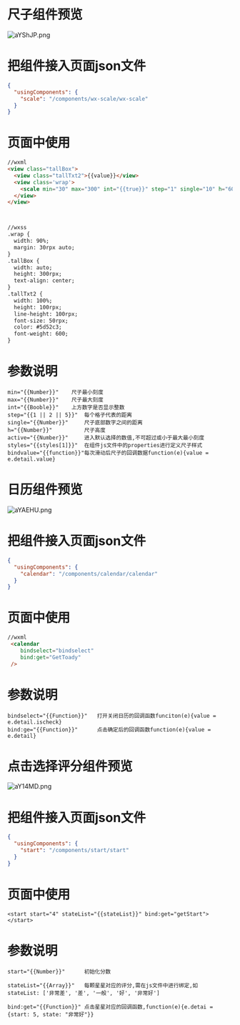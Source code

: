 # 尺子组件预览

![aYShJP.png](https://s1.ax1x.com/2020/08/02/aYShJP.png)

# 把组件接入页面json文件

```json
{
  "usingComponents": {
  	"scale": "/components/wx-scale/wx-scale"        
  }
}
```

# 页面中使用

```html
//wxml
<view class="tallBox">
  <view class="tallTxt2">{{value}}</view>
  <view class='wrap'>
    <scale min="30" max="300" int="{{true}}" step="1" single="10" h="60" active="{{val}}" styles="{{styles[1]}}" bindvalue="bindvalue"></scale>
  </view>
</view>



//wxss
.wrap {
  width: 90%;
  margin: 30rpx auto;
}
.tallBox {
  width: auto;
  height: 300rpx;
  text-align: center;
}
.tallTxt2 {
  width: 100%;
  height: 100rpx;
  line-height: 100rpx;
  font-size: 50rpx;
  color: #5d52c3;
  font-weight: 600;
}
```

# 参数说明

```
min="{{Number}}"	尺子最小刻度
max="{{Number}}"	尺子最大刻度
int="{{Booble}}"	上方数字是否显示整数
step="{{1 || 2 || 5}}"	每个格子代表的距离
single="{{Number}}"		尺子底部数字之间的距离
h="{{Number}}"			尺子高度
active="{{Number}}"		进入默认选择的数值,不可超过或小于最大最小刻度
styles="{{styles[1]}}"	在组件js文件中的properties进行定义尺子样式
bindvalue="{{function}}"每次滑动后尺子的回调数据function(e){value = e.detail.value}
```





# 日历组件预览



![aYAEHU.png](https://s1.ax1x.com/2020/08/02/aYAEHU.png)

# 把组件接入页面json文件

```json
{
  "usingComponents": {
    "calendar": "/components/calendar/calendar"
  }
}
```

#  页面中使用

```html
//wxml
 <calendar 
 	bindselect="bindselect" 
 	bind:get="GetToady" 
 />
```

# 参数说明

```
bindselect="{{Function}}"	打开关闭日历的回调函数funciton(e){value = e.detail.ischeck}
bind:ge="{{Function}}"		点击确定后的回调函数function(e){value = e.detail}
```





# 点击选择评分组件预览

![aY14MD.png](https://s1.ax1x.com/2020/08/02/aY14MD.png)

# 把组件接入页面json文件

```json
{
  "usingComponents": {
    "start": "/components/start/start"
  }
}
```

#  页面中使用

```wxml
<start start="4" stateList="{{stateList}}" bind:get="getStart"></start>
```

# 参数说明

```
start="{{Number}}"		初始化分数

stateList="{{Array}}"	每颗星星对应的评分,需在js文件中进行绑定,如 stateList: ['非常差', '差', '一般', '好', '非常好']

bind:get="{{Function}}"	点击星星对应的回调函数,function(e){e.detai = {start: 5, state: "非常好"}}
```

